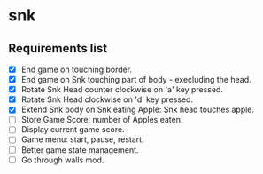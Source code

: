 # snk

## Requirements list
- [x] End game on touching border.
- [x] End game on Snk touching part of body - execluding the head.
- [x] Rotate Snk Head counter clockwise on 'a' key pressed.
- [x] Rotate Snk Head clockwise on 'd' key pressed.
- [x] Extend Snk body on Snk eating Apple: Snk head touches apple.
- [ ] Store Game Score: number of Apples eaten.
- [ ] Display current game score.
- [ ] Game menu: start, pause, restart.
- [ ] Better game state management.
- [ ] Go through walls mod.